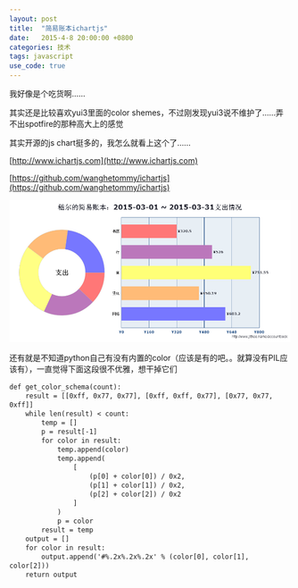 ```yaml
---
layout: post
title:  "简易账本ichartjs"
date:   2015-4-8 20:00:00 +0800
categories: 技术
tags: javascript
use_code: true
---
```

我好像是个吃货啊……

其实还是比较喜欢yui3里面的color shemes，不过刚发现yui3说不维护了……弄不出spotfire的那种高大上的感觉

其实开源的js chart挺多的，我怎么就看上这个了……

[http://www.ichartjs.com](http://www.ichartjs.com)

[https://github.com/wanghetommy/ichartjs](https://github.com/wanghetommy/ichartjs)
<!--more-->
![chart](/img/account_book_chart.png)

还有就是不知道python自己有没有内置的color（应该是有的吧。。就算没有PIL应该有），一直觉得下面这段很不优雅，想干掉它们

    def get_color_schema(count):
        result = [[0xff, 0x77, 0x77], [0xff, 0xff, 0x77], [0x77, 0x77, 0xff]]
        while len(result) < count:
            temp = []
            p = result[-1]
            for color in result:
                temp.append(color)
                temp.append(
                    [
                        (p[0] + color[0]) / 0x2,
                        (p[1] + color[1]) / 0x2,
                        (p[2] + color[2]) / 0x2
                    ]
                )
                p = color
            result = temp
        output = []
        for color in result:
            output.append('#%.2x%.2x%.2x' % (color[0], color[1], color[2]))
        return output
